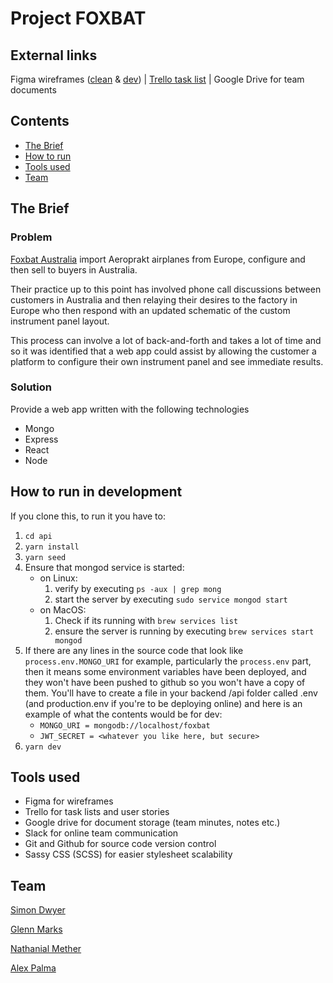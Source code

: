 # Project FOXBAT
## External links
Figma wireframes ([clean](https://www.figma.com/file/EtEpPs4hyG9qDEsYVX7Kif5w/Foxbat-clean-wireframes) & [dev](https://www.figma.com/file/0tRu6eCM4M8QjqD2DJvvh8Tb/Foxbat-project))  |  [Trello task list](https://www.figma.com/file/0tRu6eCM4M8QjqD2DJvvh8Tb/Foxbat-project)  |  Google Drive for team documents
## Contents
* [The Brief](#the-brief)
* [How to run](#how-to-run-in-development)
* [Tools used](#tools-used)
* [Team](#team)

## The Brief
### Problem
[Foxbat Australia](http://www.foxbat.com.au/) import Aeroprakt airplanes from Europe, configure and then sell to buyers in Australia.

Their practice up to this point has involved phone call discussions between customers in Australia and then relaying their desires to the factory in Europe who then respond with an updated schematic of the custom instrument panel layout. 

This process can involve a lot of back-and-forth and takes a lot of time and so it was identified that a web app could assist by allowing the customer a platform to configure their own instrument panel and see immediate results.

### Solution
Provide a web app written with the following technologies
* Mongo
* Express
* React
* Node

## How to run in development
If you clone this, to run it you have to:
1. `cd api`
1. `yarn install`
1. `yarn seed`
1. Ensure that mongod service is started:
    * on Linux:
        1. verify by executing `ps -aux | grep mong`
        1. start the server by executing `sudo service mongod start`
    * on MacOS:
        1. Check if its running with `brew services list`
        1. ensure the server is running by executing `brew services start mongod`
1. If there are any lines in the source code that look like `process.env.MONGO_URI` for example, particularly the `process.env` part, then it means some environment variables have been deployed, and they won't have been pushed to github so you won't have a copy of them. You'll have to create a file in your backend /api folder called .env (and production.env if you're to be deploying online) and here is an example of what the contents would be for dev:
    * `MONGO_URI = mongodb://localhost/foxbat`
    * `JWT_SECRET = <whatever you like here, but secure>`
1. `yarn dev`

## Tools used
* Figma for wireframes
* Trello for task lists and user stories
* Google drive for document storage (team minutes, notes etc.)
* Slack for online team communication
* Git and Github for source code version control
* Sassy CSS (SCSS) for easier stylesheet scalability

## Team
[Simon Dwyer](https://github.com/piratechicken/)

[Glenn Marks](https://github.com/isnology/)

[Nathanial Mether](https://github.com/NathanielMether/)

[Alex Palma](https://github.com/developingAlex/)